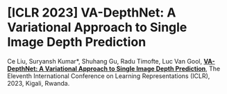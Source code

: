 # [ICLR 2023] VA-DepthNet: A Variational Approach to Single Image Depth Prediction


Ce Liu, Suryansh Kumar*, Shuhang Gu, Radu Timofte, Luc Van Gool, 
[**VA-DepthNet: A Variational Approach to Single Image Depth Prediction**](https://openreview.net/forum?id=xjxUjHa_Wpa), 
The Eleventh International Conference on Learning Representations (ICLR), 2023, Kigali, Rwanda. 

